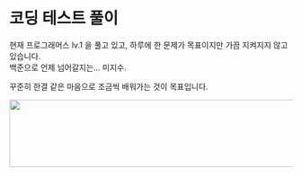 <h1>코딩 테스트 풀이</h1>

현재 프로그래머스 lv.1 을 풀고 있고, 하루에 한 문제가 목표이지만 가끔 지켜지지 않고 있습니다.<br>
백준으로 언제 넘어갈지는... 미지수.<p>
꾸준히 한결 같은 마음으로 조금씩 배워가는 것이 목표입니다.

<a href="https://github.com/devxb/gitanimals">
  <img src="https://render.gitanimals.org/lines/{gahyunseoul}?pet-id=1" width="1000" height="120"/>
</a>
